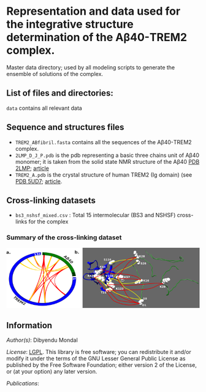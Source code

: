 # Representation and data used for the integrative structure determination of the Aβ40-TREM2 complex.

Master data directory; used by all modeling scripts to generate the ensemble of solutions of the complex.

## List of files and directories:

`data` contains all relevant data
## Sequence and structures files
- `TREM2_ABfibril.fasta` contains all the sequences of the Aβ40-TREM2 complex.
- `2LMP_D_J_P.pdb` is the pdb representing a basic three chains unit of Aβ40 monomer; it is taken from the solid state NMR structure of the Aβ40 [PDB 2LMP](https://www.rcsb.org/structure/2LMP); [article](https://www.pnas.org/content/105/47/18349)
- `TREM2_A.pdb` is the crystal structure of human TREM2 (Ig domain) (see [PDB 5UD7](https://www.rcsb.org/structure/5UD7); [article](https://www.sciencedirect.com/science/article/pii/S0021925820313806?via%3Dihub).


## Cross-linking datasets
- `bs3_nshsf_mixed.csv` : Total 15 intermolecular (BS3 and NSHSF) cross-links for the complex

### Summary of the cross-linking dataset
![](./new_xl_ms_figure.png)


## Information

_Author(s)_: Dibyendu Mondal

_License_: [LGPL](http://www.gnu.org/licenses/old-licenses/lgpl-2.1.html).
This library is free software; you can redistribute it and/or
modify it under the terms of the GNU Lesser General Public
License as published by the Free Software Foundation; either
version 2 of the License, or (at your option) any later version.

_Publications_:

